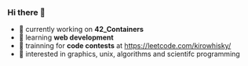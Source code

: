 ### Hi there 👋

- 🔭 currently working on **42_Containers**
- 🌱 learning **web development**
- 🌱 trainning for **code contests** at https://leetcode.com/kirowhisky/
- 🤩 interested in graphics, unix, algorithms and scientifc programming
